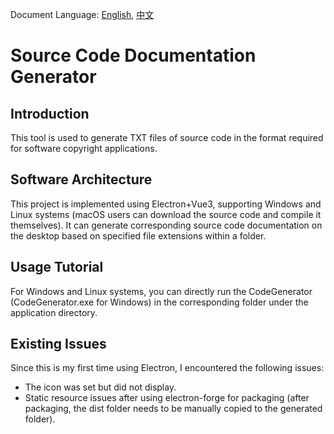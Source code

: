 Document Language: [English](README.md), [中文](README.zh.md)
# Source Code Documentation Generator

## Introduction
This tool is used to generate TXT files of source code in the format required for software copyright applications.

## Software Architecture
This project is implemented using Electron+Vue3, supporting Windows and Linux systems (macOS users can download the source code and compile it themselves). It can generate corresponding source code documentation on the desktop based on specified file extensions within a folder.

## Usage Tutorial
For Windows and Linux systems, you can directly run the CodeGenerator (CodeGenerator.exe for Windows) in the corresponding folder under the application directory.

## Existing Issues
Since this is my first time using Electron, I encountered the following issues:
- The icon was set but did not display.
- Static resource issues after using electron-forge for packaging (after packaging, the dist folder needs to be manually copied to the generated folder).